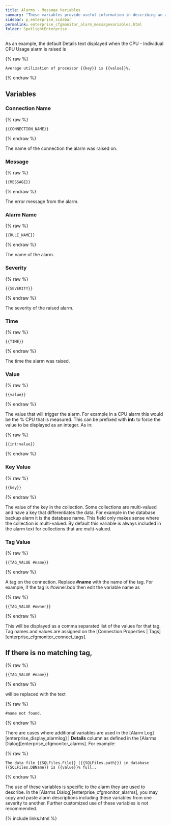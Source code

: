 ```yaml
---
title: Alarms - Message Variables
summary: "These variables provide useful information in describing an alarm. Message variables are used in the Alarm Action Dialog and the Details column of the Alarm log. The text in the Alarm Log | Details column is defined and can be modified in Configure an alarm."
sidebar: p_enterprise_sidebar
permalink: enterprise_cfgmonitor_alarm_messagevariables.html
folder: SpotlightEnterprise
---
```


As an example, the default Details text displayed when the CPU - Individual CPU Usage alarm is raised is

{% raw %}
```liquid
Average utilization of processor {{key}} is {{value}}%.
```
{% endraw %}

## Variables

### Connection Name

{% raw %}
```liquid
{{CONNECTION_NAME}}
```
{% endraw %}

The name of the connection the alarm was raised on.

### Message

{% raw %}
```liquid
{{MESSAGE}}
```
{% endraw %}

The error message from the alarm.

### Alarm Name

{% raw %}
```liquid
{{RULE_NAME}}
```
{% endraw %}

The name of the alarm.

### Severity

{% raw %}
```liquid
{{SEVERITY}}
```
{% endraw %}

The severity of the raised alarm.


### Time

{% raw %}
```liquid
{{TIME}}
```
{% endraw %}

The time the alarm was raised.

### Value

{% raw %}
```liquid
{{value}}
```
{% endraw %}

The value that will trigger the alarm. For example in a CPU alarm this would be the % CPU that is measured. This can be prefixed with **int:** to force the value to be displayed as an integer. As in:

{% raw %}
```liquid
{{int:value}}
```
{% endraw %}

### Key Value

{% raw %}
```liquid
{{key}}
```
{% endraw %}

The value of the key in the collection. Some collections are multi-valued and have a key that differentiates the data. For example in the database backup alarm it is the database name. This field only makes sense where the collection is multi-valued. By default this variable is always included in the alarm text for collections that are multi-valued.


### Tag Value

{% raw %}
```liquid
{{TAG_VALUE #name}}
```
{% endraw %}

A tag on the connection. Replace **#name** with the name of the tag. For example, if the tag is #owner.bob then edit the variable name as

{% raw %}
```liquid
{{TAG_VALUE #owner}}
```
{% endraw %}

This will be displayed as a comma separated list of the values for that tag. Tag names and values are assigned on the [Connection Properties \| Tags][enterprise_cfgmonitor_connect_tags].

## If there is no matching tag,

{% raw %}
```liquid
{{TAG_VALUE #name}}
```
{% endraw %}

will be replaced with the text

{% raw %}
```liquid
#name not found.
```
{% endraw %}

There are cases where additional variables are used in the [Alarm Log][enterprise_display_alarmlog] \| **Details** column as defined in the [Alarms Dialog][enterprise_cfgmonitor_alarms]. For example:

{% raw %}
```liquid
The data file {{SQLFiles.File}} ({{SQLFiles.path}}) in database {{SQLFiles.DBName}} is {{value}}% full..
```
{% endraw %}

The use of these variables is specific to the alarm they are used to describe. In the [Alarms Dialog][enterprise_cfgmonitor_alarms], you may copy and paste alarm descriptions including these variables from one severity to another. Further customized use of these variables is not recommended.


{% include links.html %}
